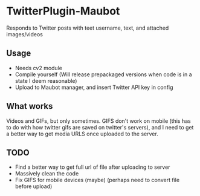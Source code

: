 # TwitterPlugin-Maubot
Responds to Twitter posts with teet username, text, and attached images/videos

## Usage
- Needs cv2 module
- Compile yourself (Will release prepackaged versions when code is in a state I deem reasonable)
- Upload to Maubot manager, and insert Twitter API key in config
## What works
Videos and GIFs, but only sometimes. GIFS don't work on mobile (this has to do with how twitter gifs are saved on twitter's servers), and I need to get a better way to get media URLS once uploaded to the server.
## TODO
- Find a better way to get full url of file after uploading to server
- Massively clean the code
- Fix GIFS for mobile devices (maybe) (perhaps need to convert file before upload)
